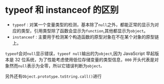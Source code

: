# typeof 和 instanceof 的区别

-   `typeof：`对某一个变量类型的检测，基本除了`null`之外，都能正常的显示为对应的类型，引用类型除了函数会显示为`function`,其他都显示为`object`。
-   `instanceof：`主要用于检测某个构造函数的原型对象在不在某个对象的原型链上。

`typeof`会对`null`显示错误，`typeof null`输出的为`object`,因为 JavaScript 早起版本是 32 位系统，为了性能考虑使用低位存储变量的类型信息，`000` 开头代表是对象然而`null`表示为全零，所以它错误判断为`object。`

另外还有`Object.prototype.toString.call()`进行
